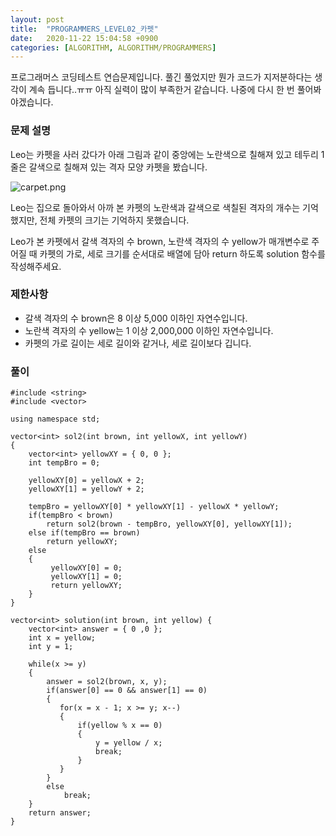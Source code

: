 ```yaml
---
layout: post
title:  "PROGRAMMERS_LEVEL02_카펫"
date:   2020-11-22 15:04:58 +0900
categories: [ALGORITHM, ALGORITHM/PROGRAMMERS]
---
```


프로그래머스 코딩테스트 연습문제입니다. 풀긴 풀었지만 뭔가 코드가 지저분하다는 생각이 계속 듭니다..ㅠㅠ 아직 실력이 많이 부족한거 같습니다. 나중에 다시 한 번 풀어봐야겠습니다.

### 문제 설명
Leo는 카펫을 사러 갔다가 아래 그림과 같이 중앙에는 노란색으로 칠해져 있고 테두리 1줄은 갈색으로 칠해져 있는 격자 모양 카펫을 봤습니다.

<img src="https://grepp-programmers.s3.ap-northeast-2.amazonaws.com/files/production/b1ebb809-f333-4df2-bc81-02682900dc2d/carpet.png" title="" alt="carpet.png">  

Leo는 집으로 돌아와서 아까 본 카펫의 노란색과 갈색으로 색칠된 격자의 개수는 기억했지만, 전체 카펫의 크기는 기억하지 못했습니다.

Leo가 본 카펫에서 갈색 격자의 수 brown, 노란색 격자의 수 yellow가 매개변수로 주어질 때 카펫의 가로, 세로 크기를 순서대로 배열에 담아 return 하도록 solution 함수를 작성해주세요.

### 제한사항
- 갈색 격자의 수 brown은 8 이상 5,000 이하인 자연수입니다.
- 노란색 격자의 수 yellow는 1 이상 2,000,000 이하인 자연수입니다.
- 카펫의 가로 길이는 세로 길이와 같거나, 세로 길이보다 깁니다.

### 풀이
```
#include <string>
#include <vector>

using namespace std;

vector<int> sol2(int brown, int yellowX, int yellowY)
{
    vector<int> yellowXY = { 0, 0 };
    int tempBro = 0;

    yellowXY[0] = yellowX + 2;
    yellowXY[1] = yellowY + 2;

    tempBro = yellowXY[0] * yellowXY[1] - yellowX * yellowY;
    if(tempBro < brown)
        return sol2(brown - tempBro, yellowXY[0], yellowXY[1]);
    else if(tempBro == brown)
        return yellowXY;
    else
    {
         yellowXY[0] = 0;
         yellowXY[1] = 0;
         return yellowXY;
    }
}

vector<int> solution(int brown, int yellow) {
    vector<int> answer = { 0 ,0 };
    int x = yellow;
    int y = 1;

    while(x >= y)
    {
        answer = sol2(brown, x, y);
        if(answer[0] == 0 && answer[1] == 0)
        {
           for(x = x - 1; x >= y; x--)
           {
               if(yellow % x == 0)
               {
                   y = yellow / x;
                   break;
               }
           }  
        }
        else
            break;
    }
    return answer;
}
```

